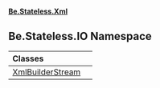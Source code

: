 #### [Be.Stateless.Xml](README.md 'README')

## Be.Stateless.IO Namespace

| Classes | |
| :--- | :--- |
| [XmlBuilderStream](XmlBuilderStream.md 'Be.Stateless.IO.XmlBuilderStream') | |
